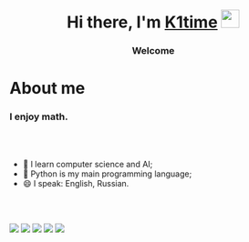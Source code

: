 <h1 align="center">Hi there, I'm <a href="https://github.com/KQ1time/" target="_blank">K1time</a> 
<img src="https://github.com/blackcater/blackcater/raw/main/images/Hi.gif" height="32"/></h1>
<h3 align="center">Welcome</h3>
<h1>About me</h1>
<h3>I enjoy math.</h3>
<br><br>

- 🔭 I learn computer science and AI;
- 🌱 Python is my main programming language;
- 😄 I speak: English, Russian.

<br><br>

![](https://github-profile-summary-cards.vercel.app/api/cards/profile-details?username=KQ1time&theme=default)
![](https://github-profile-summary-cards.vercel.app/api/cards/most-commit-language?username=KQ1time&theme=default)
![](https://github-profile-summary-cards.vercel.app/api/cards/repos-per-language?username=KQ1time&theme=default)
![](https://github-profile-summary-cards.vercel.app/api/cards/stats?username=KQ1time&theme=default)
![](https://github-profile-summary-cards.vercel.app/api/cards/productive-time?username=KQ1time&theme=default)
